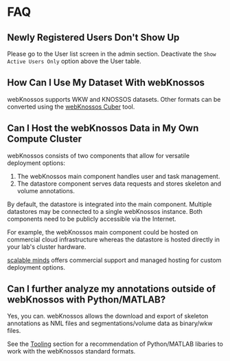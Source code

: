 # FAQ

## Newly Registered Users Don't Show Up

Please go to the User list screen in the admin section.
Deactivate the `Show Active Users Only` option above the User table.

## How Can I Use My Dataset With webKnossos

webKnossos supports WKW and KNOSSOS datasets.
Other formats can be converted using the [webKnossos Cuber](https://github.com/scalableminds/webknossos-cuber) tool.

## Can I Host the webKnossos Data in My Own Compute Cluster

webKnossos consists of two components that allow for versatile deployment options:
1. The webKnossos main component handles user and task management.
2. The datastore component serves data requests and stores skeleton and volume annotations.

By default, the datastore is integrated into the main component.
Multiple datastores may be connected to a single webKnossos instance.
Both components need to be publicly accessible via the Internet.

For example, the webKnossos main component could be hosted on commercial cloud infrastructure whereas the datastore is hosted directly in your lab's cluster hardware.

[scalable minds](https://scalableminds.com) offers commercial support and managed hosting for custom deployment options.

## Can I further analyze my annotations outside of webKnossos with Python/MATLAB?
Yes, you can. webKnossos allows the download and export of skeleton annotations as NML files and segmentations/volume data as binary/wkw files.

See the [Tooling](./tooling.md) section for a recommendation of Python/MATLAB libaries to work with the webKnossos standard formats.
